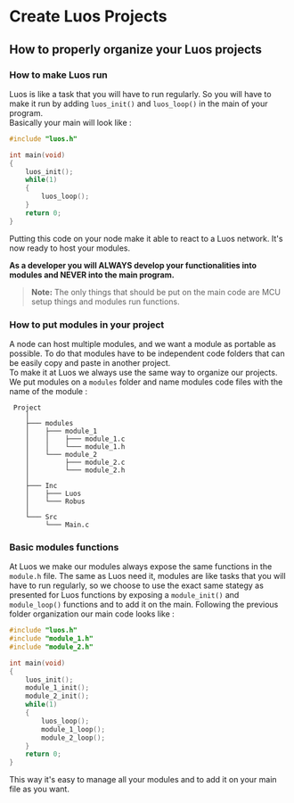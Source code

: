 # Create Luos Projects
## How to properly organize your Luos projects
### How to make Luos run
Luos is like a task that you will have to run regularly. So you will have to make it run by adding `luos_init()` and `luos_loop()` in the main of your program.<br/>
Basically your main will look like :

```C
#include "luos.h"

int main(void)
{
    luos_init();
    while(1)
    {
        luos_loop();
    }
    return 0;
}

```
Putting this code on your node make it able to react to a Luos network. It's now ready to host your modules.

**As a developer you will ALWAYS develop your functionalities into modules and NEVER into the main program.**
> **Note:** The only things that should be put on the main code are MCU setup things and modules run functions.

### How to put modules in your project
A node can host multiple modules, and we want a module as portable as possible. To do that modules have to be independent code folders that can be easily copy and paste in another project.<br/>
To make it at Luos we always use the same way to organize our projects. We put modules on a `modules` folder and name modules code files with the name of the module :

```AsciiDoc
 Project
    │
    ├─── modules
    │    ├─── module_1
    │    │    ├─── module_1.c
    │    │    └─── module_1.h
    │    └─── module_2
    │         ├─── module_2.c
    │         └─── module_2.h
    │
    ├─── Inc
    │    ├─── Luos
    │    └─── Robus
    │
    └─── Src
         └─── Main.c
```

### Basic modules functions
At Luos we make our modules always expose the same functions in the `module.h` file. The same as Luos need it, modules are like tasks that you will have to run regularly, so we choose to use the exact same stategy as presented for Luos functions by exposing a `module_init()` and `module_loop()` functions and to add it on the main.
Following the previous folder organization our main code looks like :

```C
#include "luos.h"
#include "module_1.h"
#include "module_2.h"

int main(void)
{
    luos_init();
    module_1_init();
    module_2_init();
    while(1)
    {
        luos_loop();
        module_1_loop();
        module_2_loop();
    }
    return 0;
}

```
This way it's easy to manage all your modules and to add it on your main file as you want.
